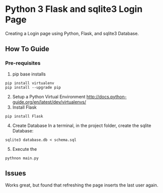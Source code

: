 # Python 3 Flask and sqlite3 Login Page
Creating a Login page using Python, Flask, and sqlite3 Database.

## How To Guide
### Pre-requisites
1. pip base installs
```
pip install virtualenv
pip install --upgrade pip
```
2. Setup a Python Virtual Environment
http://docs.python-guide.org/en/latest/dev/virtualenvs/
3. Install Flask
```
pip install Flask
```
4. Create Database
In a terminal, in the project folder, create the sqlite Database:
```
sqlite3 database.db < schema.sql
```
5. Execute the
```
pythnon main.py
```
## Issues
Works great, but found that refreshing the page inserts the last user again.
